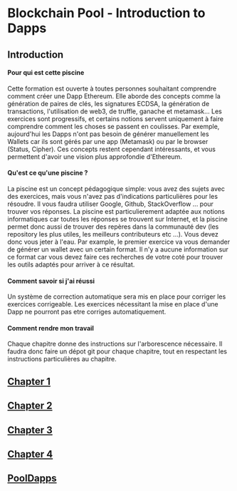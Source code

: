 # Blockchain Pool - Introduction to Dapps

## Introduction

#### Pour qui est cette piscine

Cette formation est ouverte à toutes personnes souhaitant comprendre comment créer une Dapp Ethereum. Elle aborde des concepts comme la génération de paires de clés, les signatures ECDSA, la génération de transactions, l'utilisation de web3, de truffle, ganache et metamask... Les exercices sont progressifs, et certains notions servent uniquement à faire comprendre comment les choses se passent en coulisses. Par exemple, aujourd'hui les Dapps n'ont pas besoin de générer manuellement les Wallets car ils sont gérés par une app (Metamask) ou par le browser (Status, Cipher). Ces concepts restent cependant intéressants, et vous permettent d'avoir une vision plus approfondie d'Ethereum. 

#### Qu'est ce qu'une piscine ?

La piscine est un concept pédagogique simple: vous avez des sujets avec des exercices, mais vous n'avez pas d'indications particulières pour les résoudre. Il vous faudra utiliser Google, Github, StackOverflow ... pour trouver vos réponses. La piscine est particulierement adaptée aux notions informatiques car toutes les réponses se trouvent sur Internet, et la piscine permet donc aussi de trouver des repères dans la communauté dev (les repository les plus utiles, les meilleurs contributeurs etc ...). Vous devez donc vous jeter à l'eau. Par example, le premier exercice va vous demander de générer un wallet avec un certain format. Il n'y a aucune information sur ce format car vous devez faire ces recherches de votre coté pour trouver les outils adaptés pour arriver à ce résultat.

#### Comment savoir si j'ai réussi

Un système de correction automatique sera mis en place pour corriger les exercices corrigeable. Les exercices nécessitant la mise en place d'une Dapp ne pourront pas etre corriges automatiquement.

#### Comment rendre mon travail

Chaque chapitre donne des instructions sur l'arborescence nécessaire. Il faudra donc faire un dépot git pour chaque chapitre, tout en respectant les instructions particulières au chapitre.


## [Chapter 1](./Chap_01/chap_1.md)

## [Chapter 2](./Chap_02/chap_2.md)

## [Chapter 3](./Chap_03/chap_3.md)

## [Chapter 4](./Chap_04/chap_4.md)

## [PoolDapps](./PoolDapps/PoolDapps.md)
